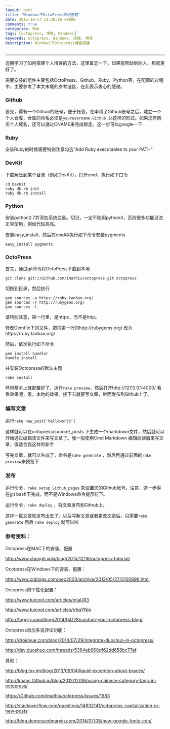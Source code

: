 ```yaml
---
layout: post
title: "Windows下OctoPress环境搭建"
date: 2015-10-17 11:28:19 +0800
comments: true
categories: Web
tags: [octopress, 博客, Windows]
keywords: octopress, Windows, 搭建, 博客
description: Windows下Octopress博客搭建
---
```


------

近期学习了如何搭建个人博客的方法，这里备忘一下，如果能帮助到别人，那就更好了。

需要安装的组件主要包括OctoPress、Github、Ruby、Python等，在配置的过程中，主要参考了本文末尾的参考链接，在此表示衷心的感谢。

### Github

首先，得有一个Github的账号，便于托管。在申请了Github账号之后，建立一个个人仓库，仓库的命名必须是`yourusername.Github.io`这样的形式。如果您有购买个人域名，还可以通过CNAME来完成绑定。这一步可以google一下

### Ruby

安装Ruby的时候需要特别注意勾选“Add Ruby executables to your PATH”

<!--more-->


### DevKit

下载解压到某个目录（例如DevKit），打开cmd，执行如下口令

    cd DevKit
    ruby dk.rb init 
    ruby dk.rb install

### Python

安装python2.7并添加系统变量。切记，一定不能用python3，否则很多功能没法正常使用，例如代码高亮。

安装easy_install，然后在cmd中执行如下命令安装pygments

    easy_install pygments
    
### OctoPress

首先，通过git命令将OctoPress下载到本地

    git clone git://Github.com/imathis/octopress.git octopress
    
切换到目录，然后执行

    gem sources -a https://ruby.taobao.org/
    gem sources -r http://rubygems.org/
    gem sources -l
    
请特别注意，第一行里，是https，而不是http。

修改Gemfile下的文件，把将第一行的http://rubygems.org/ 改为https://ruby.taobao.org/ 

然后，依次执行如下命令

    gem install bundler
    bundle install

并安装Octopress的默认主题

    rake install
    
环境基本上就配置好了，运行`rake preview`，然后打开http://127.0.0.1:4000/ 看看效果吧，恩，本地的效果。接下去就要写文章，继而发布到Github上了。

### 编写文章

运行`rake new_post['helloworld']`

这样就可以在octopress/source/_posts 下生成一个markdown文件，然后就可以开始通过编辑该文件来写文章了。我一般使用Cmd Markdown 编辑阅读器来写文章，很适合我这样的新手

写完文章，就可以生成了，命令是`rake generate` ，然后再通过前面的`rake preview`来预览下

### 发布

运行命令，`rake setup_Github_pages` 来设置您的Github账号。注意，这一步得在git bash下完成，而不是Windows命令提示符下。

运行命令，`rake deploy` ，将文章发布到Github上。
    
这样一篇文章就发布出去了。以后写新文章或者更改文章后，只需要`rake generate` 然后 `rake deploy` 就可以啦

### 参考资料：

Octopress在MAC下的安装、配置

http://www.chongh.wiki/blog/2015/12/16/octopress-tutorial/

Ocotpress在Windows下的安装、配置：

http://www.cnblogs.com/oec2003/archive/2013/05/27/3100896.html

Octopress的个性化配置：

http://www.tuicool.com/articles/miaUR3 

http://www.tuicool.com/articles/VbqYNjn

http://foggry.com/blog/2014/04/28/custom-your-octopress-blog/

Octopress添加多说评论功能：

http://droidyue.com/blog/2014/07/29/integrate-duoshuo-in-octopress/   

http://dev.duoshuo.com/threads/5364eb968df62dd658bc77af

其他：

http://blog.txx.im/blog/2013/09/04/liquid-exception-about-braces/

http://khaos.Github.io/blog/2012/12/06/using-chinese-category-tags-in-octopress/

https://Github.com/imathis/octopress/issues/1683

http://stackoverflow.com/questions/14932141/octopress-capitalization-in-new-posts

http://blog.depressedmarvin.com/2014/07/08/new-google-fonts-cdn/

